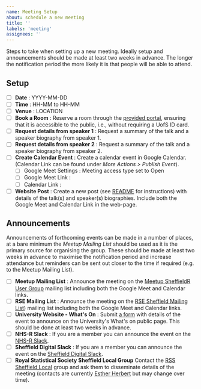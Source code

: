 ```yaml
---
name: Meeting Setup
about: schedule a new meeting
title: ''
labels: 'meeting'
assignees: ''
---
```


Steps to take when setting up a new meeting. Ideally setup and announcements should be made at least two weeks in
advance. The longer the notification period the more likely it is that people will be able to attend.

## Setup

+ [ ] **Date** : YYYY-MM-DD
+ [ ] **Time** : HH-MM to HH-MM
+ [ ] **Venue** : LOCATION
+ [ ] **Book a Room** : Reserve a room through the [provided
      portal](https://staff.sheffield.ac.uk/it-services/room-bookings/process), ensuring that it is accessible to the public, i.e., without requiring a UofS ID card.
+ [ ] **Request details from speaker 1** : Request a summary of the talk and a speaker biography from speaker 1.
+ [ ] **Request details from speaker 2** : Request a summary of the talk and a speaker biography from speaker 2.
+ [ ] **Create Calendar Event** : Create a calendar event in Google Calendar. (Calendar Link can be found under _More Actions > Publish  Event_).
  + [ ] Google Meet Settings : Meeting access type set to Open
  + [ ] Google Meet Link :
  + [ ] Calendar Link :
+ [ ] **Website Post** : Create a new post (see [README](https://github.com/SheffieldR/SheffieldR.github.io) for
      instructions) with details of the talk(s) and speaker(s) biographies. Include both the Google Meet and Calendar Link in the web-page.

## Announcements

Announcements of forthcoming events can be made in a number of places, at a bare minimum the _Meetup Mailing List_
should be used as it is the primary source for organising the group. These should be made at least two weeks in advance
to maximise the notification period and increase attendance but reminders can be sent out closer to the time if required
(e.g. to the Meetup Mailing List).

+ [ ] **Meetup Mailing List** : Announce the meeting on the [Meetup SheffieldR User Group](https://www.meetup.com/sheffieldr-sheffield-r-users-group/) mailing list including both the Google Meet and Calendar links.
+ [ ] **RSE Mailing List** : Announce the meeting on the [RSE Sheffield Mailing
      List](https://groups.google.com/a/sheffield.ac.uk/g/RSE-group)) mailing list including both the Google Meet and Calendar links.
+ [ ] **University Website - What's On** : Submit [a form]( https://www.sheffield.ac.uk/whatson/submit ) with details of the event to announce on the University's What's on public page. This should be done at least two weeks in advance.
+ [ ] **NHS-R Slack** : If you are a member you can announce the event on the [NHS-R
      Slack](https://nhsrcommunity.slack.com/).
+ [ ] **Sheffield Digital Slack** : If you are a member you can announce the event on the [Sheffield Digital Slack](https://sheffield.digital/slack).
+ [ ] **Royal Statistical Society Sheffield Local Group** Contact the [RSS Sheffield Local](https://rss.org.uk/membership/rss-groups-and-committees/groups/sheffield/) group and ask them to disseminate details of the meeting (contacts are currently [Esther Herbert](mailto:e.herbert@sheffield.ac.uk) but may change over time).
